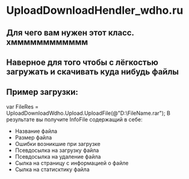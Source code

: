 # UploadDownloadHendler_wdho.ru
 Для чего вам нужен этот класс. хмммммммммммм 
 ---
Наверное для того чтобы с лёгкостью загружать и скачивать куда нибудь файлы 
 ---
Пример загрузки:
 ---
 var FileRes = UploadDownloadWdho.Upload.UploadFile(@"D:\FileName.rar");
 В результате вы получите InfoFile содержащий в себе:
 * Название файла
 * Размер файла
 * Ошибки возникшие при загрузке
 * Псевдосылка на загрузку файла
 * Псевдосылка на удаление файла
 * Сылка на страницу с информацией о файле
 * Сылка на статисктику файла
